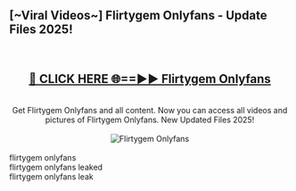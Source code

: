 <h2>[~Viral Videos~] Flirtygem Onlyfans - Update Files 2025!</h2>
<br>
<div align="center">
<h2><a href="https://betterlinks.top/A2PfLJ" rel="nofollow">🔴 CLICK HERE 🌐==►► Flirtygem Onlyfans</a></h2>
<br>
Get Flirtygem Onlyfans and all content. Now you can access all videos and pictures of Flirtygem Onlyfans. New Updated Files 2025!
<br>
<br>
<a href="https://betterlinks.top/A2PfLJ" rel="nofollow" data-target="animated-image.originalLink"><img src="https://i.ibb.co.com/WyWwxjT/player-gif2.gif" alt="Flirtygem Onlyfans" style="max-width: 100%; display: inline-block;" data-target="animated-image.originalImage"></a>
</div>
<br>
flirtygem onlyfans<br>
flirtygem onlyfans leaked<br>
flirtygem onlyfans leak